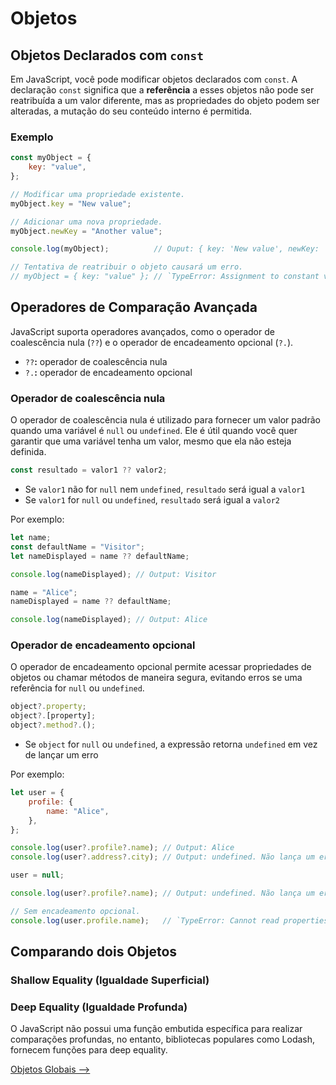 # Objetos

## <a id="objetos-declarados-const">Objetos Declarados com `const`</a>

Em JavaScript, você pode modificar objetos declarados com `const`. A declaração `const` significa que a **referência** a esses objetos não pode ser reatribuída a um valor diferente, mas as propriedades do objeto podem ser alteradas, a mutação do seu conteúdo interno é permitida.

### Exemplo

```JavaScript
const myObject = {
    key: "value",
};

// Modificar uma propriedade existente.
myObject.key = "New value";

// Adicionar uma nova propriedade.
myObject.newKey = "Another value";

console.log(myObject);          // Ouput: { key: 'New value', newKey: 'Another value' }

// Tentativa de reatribuir o objeto causará um erro.
// myObject = { key: "value" }; // `TypeError: Assignment to constant variable.`
```

## <a id="operadores-comparacao-avancada">Operadores de Comparação Avançada</a>

JavaScript suporta operadores avançados, como o operador de coalescência nula (`??`) e o operador de encadeamento opcional (`?.`).

- `??`**:** operador de coalescência nula
- `?.`**:** operador de encadeamento opcional

### Operador de coalescência nula

O operador de coalescência nula é utilizado para fornecer um valor padrão quando uma variável é `null` ou `undefined`. Ele é útil quando você quer garantir que uma variável tenha um valor, mesmo que ela não esteja definida.

```JavaScript
const resultado = valor1 ?? valor2;
```

- Se `valor1` não for `null` nem `undefined`, `resultado` será igual a `valor1`
- Se `valor1` for `null` ou `undefined`, `resultado` será igual a `valor2`

Por exemplo:

```JavaScript
let name;
const defaultName = "Visitor";
let nameDisplayed = name ?? defaultName;

console.log(nameDisplayed); // Output: Visitor

name = "Alice";
nameDisplayed = name ?? defaultName;

console.log(nameDisplayed); // Output: Alice
```

### Operador de encadeamento opcional

O operador de encadeamento opcional permite acessar propriedades de objetos ou chamar métodos de maneira segura, evitando erros se uma referência for `null` ou `undefined`.

```JavaScript
object?.property;
object?.[property];
object?.method?.();
```

- Se  `object` for `null` ou `undefined`, a expressão retorna `undefined` em vez de lançar um erro

Por exemplo:

```JavaScript
let user = {
    profile: {
        name: "Alice",
    },
};

console.log(user?.profile?.name); // Output: Alice
console.log(user?.address?.city); // Output: undefined. Não lança um erro.

user = null;

console.log(user?.profile?.name); // Output: undefined. Não lança um erro.

// Sem encadeamento opcional.
console.log(user.profile.name);   // `TypeError: Cannot read properties of null (reading 'profile')`
```

## <a id="comparando-objetos">Comparando dois Objetos</a>

### Shallow Equality (Igualdade Superficial)

### Deep Equality (Igualdade Profunda)

O JavaScript não possui uma função embutida específica para realizar comparações profundas, no entanto, bibliotecas populares como Lodash, fornecem funções para deep equality.

[Objetos Globais -->](./objetos-globais.md)